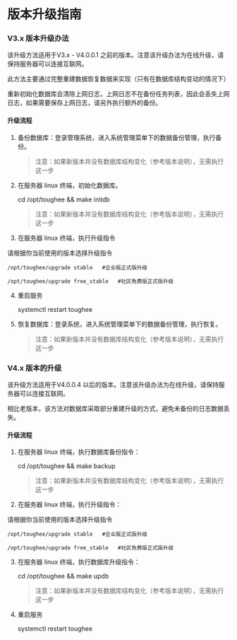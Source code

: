 # 版本升级指南

### V3.x 版本升级办法

该升级方法适用于V3.x - V4.0.0.1 之前的版本。注意该升级办法为在线升级，请保持服务器可以连接互联网。

此方法主要通过完整重建数据恢复数据来实现（只有在数据库结构变动的情况下）

重新初始化数据库会清除上网日志，上网日志不在备份任务列表，因此会丢失上网日志，如果需要保存上网日志，请另外执行额外的备份。

#### 升级流程

1. 备份数据库：登录管理系统，进入系统管理菜单下的数据备份管理，执行备份。

    > 注意：如果新版本并没有数据库结构变化（参考版本说明），无需执行这一步 

2. 在服务器 linux 终端，初始化数据库。

    cd /opt/toughee && make initdb

    > 注意：如果新版本并没有数据库结构变化（参考版本说明），无需执行这一步 

3. 在服务器 linux 终端，执行升级指令

请根据你当前使用的版本选择升级指令

    /opt/toughee/upgrade stable   #企业版正式版升级

    /opt/toughee/upgrade free_stable   #社区免费版正式版升级


4. 重启服务

    systemctl restart toughee

5. 恢复数据库：登录系统，进入系统管理菜单下的数据备份管理，执行恢复。

    > 注意：如果新版本并没有数据库结构变化（参考版本说明），无需执行这一步 


### V4.x 版本的升级

该升级方法适用于V4.0.0.4 以后的版本。注意该升级办法为在线升级，请保持服务器可以连接互联网。

相比老版本，该方法对数据库采取部分重建升级的方式，避免未备份的日志数据丢失。

#### 升级流程

1. 在服务器 linux 终端，执行数据库备份指令：

    cd /opt/toughee && make backup

    > 注意：如果新版本并没有数据库结构变化（参考版本说明），无需执行这一步

2. 在服务器 linux 终端，执行升级指令：

请根据你当前使用的版本选择升级指令

    /opt/toughee/upgrade stable   #企业版正式版升级 

    /opt/toughee/upgrade free_stable   #社区免费版正式版升级


3. 在服务器 linux 终端，执行数据库升级指令：

    cd /opt/toughee && make updb

    > 注意：如果新版本并没有数据库结构变化（参考版本说明），无需执行这一步


4. 重启服务

    systemctl restart toughee













